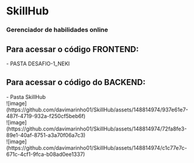 <h1> SkillHub </h1>

<h3>Gerenciador de habilidades online</h3>

<h2>Para acessar o código FRONTEND:</h2>
 - PASTA DESAFIO-1_NEKI

 <h2>Para acessar o código do BACKEND:</h2>
  - Pasta SkillHub

 <br>
  ![image](https://github.com/davimarinho01/SkillHub/assets/148814974/937e61e7-487f-4719-932a-f250cf5beb6f)

  <br>
  ![image](https://github.com/davimarinho01/SkillHub/assets/148814974/72fa8fe3-89e1-40af-8751-a3a70f06a7c3)

   <br>
  ![image](https://github.com/davimarinho01/SkillHub/assets/148814974/c1c77e7c-671c-4cf1-9fca-b08ad0ee1337)

